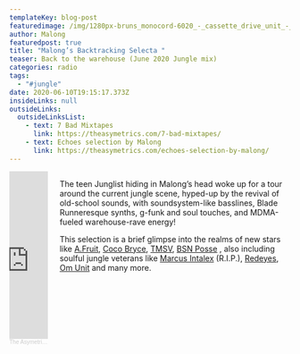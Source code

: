 ```yaml
---
templateKey: blog-post
featuredimage: /img/1280px-bruns_monocord-6020_-_cassette_drive_unit_-_pinch_roller-_tape_head-_erase_head-0322.jpg
author: Malong
featuredpost: true
title: "Malong’s Backtracking Selecta "
teaser: Back to the warehouse (June 2020 Jungle mix)
categories: radio
tags:
  - "#jungle"
date: 2020-06-10T19:15:17.373Z
insideLinks: null
outsideLinks:
  outsideLinksList:
    - text: 7 Bad Mixtapes
      link: https://theasymetrics.com/7-bad-mixtapes/
    - text: Echoes selection by Malong
      link: https://theasymetrics.com/echoes-selection-by-malong/
---
```

<div class="columns">

<div class="column">

<iframe width="100%" height="300" scrolling="no" frameborder="no" allow="autoplay" src="https://w.soundcloud.com/player/?url=https%3A//api.soundcloud.com/tracks/822429919&color=%232c150a&auto_play=false&hide_related=false&show_comments=true&show_user=true&show_reposts=false&show_teaser=true&visual=true"></iframe><div style="font-size: 10px; color: #cccccc;line-break: anywhere;word-break: normal;overflow: hidden;white-space: nowrap;text-overflow: ellipsis; font-family: Interstate,Lucida Grande,Lucida Sans Unicode,Lucida Sans,Garuda,Verdana,Tahoma,sans-serif;font-weight: 100;"><a href="https://soundcloud.com/the-asymetrics" title="The Asymetrics" target="_blank" style="color: #cccccc; text-decoration: none;">The Asymetrics</a> · <a href="https://soundcloud.com/the-asymetrics/backtracking-a-jungle-selection-by-malong" title="Backtracking (a jungle selection by Malong)" target="_blank" style="color: #cccccc; text-decoration: none;">Backtracking (a jungle selection by Malong)</a></div>

</div>

 <div class="column">

The teen Junglist hiding in Malong’s head woke up for a tour around the current jungle scene, hyped-up by the revival of old-school sounds, with soundsystem-like basslines, Blade Runneresque synths, g-funk and soul touches, and MDMA-fueled warehouse-rave energy!

This selection is a brief glimpse into the realms of new stars like [A.Fruit](https://soundcloud.com/annafruit), [Coco Bryce](https://soundcloud.com/cocobrycebeats), [TMSV](https://soundcloud.com/tmsv), [BSN Posse](https://soundcloud.com/bsnposse) , also including soulful jungle veterans like [Marcus Intalex](https://en.wikipedia.org/wiki/Marcus_Intalex) (R.I.P.), [Redeyes](https://redeyes.bandcamp.com/), [Om Unit](https://omunit.bandcamp.com/) and many more. </div></div>